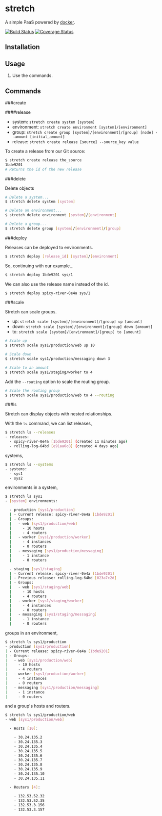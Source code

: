 stretch
=======

A simple PaaS powered by [docker](https://github.com/dotcloud/docker).

[![Build Status](https://travis-ci.org/gatoralli/stretch.png?branch=refactor)](https://travis-ci.org/gatoralli/stretch)
[![Coverage Status](https://coveralls.io/repos/gatoralli/stretch/badge.png?branch=refactor)](https://coveralls.io/r/gatoralli/stretch)


Installation
------------


Usage
-----

1. Use the commands.


Commands
--------

###create

####release

- system: `stretch create system [system]`
- environment: `stretch create environment [system]/[environment]`
- group: `stretch create group [system]/[environment]/[group] [node] --amount [initial_amount]`
- release: `stretch create release [source] --source_key value`


To create a release from our Git source:

```sh
$ stretch create release the_source
1bde9201
# Returns the id of the new release
```


###delete

Delete objects

```sh
# Delete a system...
$ stretch delete system [system]

# Delete an environment...
$ stretch delete environment [system]/[environment]

# Delete a group...
$ stretch delete group [system]/[environment]/[group]
```

###deploy

Releases can be deployed to environments.

```sh
$ stretch deploy [release_id] [system]/[environment]
```

So, continuing with our example...

```sh
$ stretch deploy 1bde9201 sys/1
```

We can also use the release name instead of the id.

```sh
$ stretch deploy spicy-river-0e4a sys/1
```


###scale

Stretch can scale groups.

- up: `stretch scale [system]/[environment]/[group] up [amount]`
- down: `stretch scale [system]/[environment]/[group] down [amount]`
- to: `stretch scale [system]/[environment]/[group] to [amount]`

```sh
# Scale up
$ stretch scale sys1/production/web up 10

# Scale down
$ stretch scale sys1/production/messaging down 3

# Scale to an amount
$ stretch scale sys1/staging/worker to 4
```

Add the `--routing` option to scale the routing group.

```sh
# Scale the routing group
$ stretch scale sys1/production/web to 4 --routing
```


###ls

Stretch can display objects with nested relationships.

With the `ls` command, we can list releases,

```sh
$ stretch ls --releases
- releases:
  - spicy-river-0e4a [1bde9201] (created 11 minutes ago)
  - rolling-log-64bd [e91aa6c8] (created 4 days ago)
```

systems,

```sh
$ stretch ls --systems
- systems:
  - sys1
  - sys2
```

environments in a system,

```sh
$ stretch ls sys1
- [system] environments:

  - production [sys1/production]
  | - Current release: spicy-river-0e4a [1bde9201]
  | - Groups:
  |   - web [sys1/production/web]
  |     - 10 hosts
  |     - 4 routers
  |   - worker [sys1/production/worker]
  |     - 4 instances
  |     - 0 routers
  |   - messaging [sys1/production/messaging]
  |     - 1 instance
  |     - 0 routers

  - staging [sys1/staging]
  | - Current release: spicy-river-0e4a [1bde9201]
  | - Previous release: rolling-log-64bd [023a7c2d]
  | - Groups:
  |   - web [sys1/staging/web]
  |     - 10 hosts
  |     - 4 routers
  |   - worker [sys1/staging/worker]
  |     - 4 instances
  |     - 0 routers
  |   - messaging [sys1/staging/messaging]
  |     - 1 instance
  |     - 0 routers
```

groups in an environment,

```sh
$ stretch ls sys1/production
- production [sys1/production]
| - Current release: spicy-river-0e4a [1bde9201]
| - Groups:
|   - web [sys1/production/web]
|     - 10 hosts
|     - 4 routers
|   - worker [sys1/production/worker]
|     - 4 instances
|     - 0 routers
|   - messaging [sys1/production/messaging]
|     - 1 instance
|     - 0 routers
```

and a group's hosts and routers.

```sh
$ stretch ls sys1/production/web
- web [sys1/production/web]

  - Hosts [10]:

    - 30.24.135.2
    - 30.24.135.3
    - 30.24.135.4
    - 30.24.135.5
    - 30.24.135.6
    - 30.24.135.7
    - 30.24.135.8
    - 30.24.135.9
    - 30.24.135.10
    - 30.24.135.11

  - Routers [4]:

    - 132.53.52.32
    - 132.53.52.35
    - 132.53.3.156
    - 132.53.3.157
```

